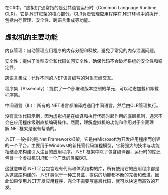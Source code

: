 在C#中，“虚拟机”通常指的是公共语言运行时（Common Language Runtime, CLR），它是.NET框架的核心部分。CLR负责管理应用程序在.NET环境中的执行，包括内存管理、安全性、跨语言集成等功能。

## 虚拟机的主要功能

内存管理：自动管理应用程序的内存分配和释放，避免了常见的内存泄漏问题。

安全性：提供了类型安全和代码访问安全性，确保代码不会破坏系统的安全性和稳定性。

跨语言集成：允许不同的.NET语言编写的对象无缝交互。

程序集（Assembly）：提供了一个部署和版本控制的单元，可以动态加载和卸载程序集。

中间语言（IL）：所有的.NET语言都编译成通用中间语言，然后由CLR管理执行。

没有具体代码示例，因为虚拟机是在编译和执行代码时起作用的底层机制，通常不会在应用程序级别直接编码操作。然而，理解虚拟机的功能和作用对于全面理解.NET框架是很有帮助的。

.NET 一般指的是.Net Framework框架，它是由Microsoft为开发应用程序而创建的一个平台。主要用于Windows的新托管代码编程模型，它将强大的技术与功能相结合来构建引入注目的应用程序。.NET 框架中除了包含编译器，运行时的库还包含一个虚拟机CLR和一个广泛的类库BCL

这就意味着.NET平台包含现有代码和体系结构的库，所有使用它的应用程序都是从这些库构建的。.NET类似于一种工具盒，提供的功能都不断的完善和改进，因此如果使用.NET开发应用程序，完全不需要写底层代码，就可以快速而高效的开发。